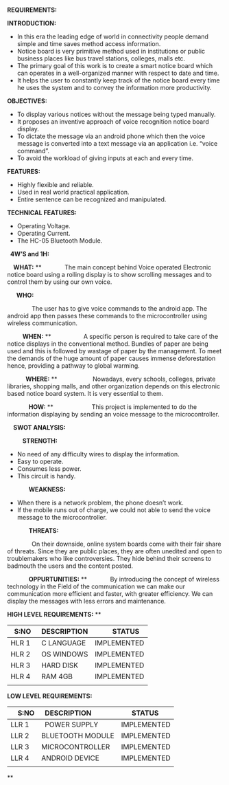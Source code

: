 **REQUIREMENTS:**

**INTRODUCTION:**

- In this era the leading edge of world in connectivity people demand simple and time saves method access information.
- Notice board is very primitive method used in institutions or public business places like bus travel stations, colleges, malls etc.
- The primary goal of this work is to create a smart notice board which can operates in a well-organized manner with respect to date and time.
- It helps the user to constantly keep track of the notice board every time he uses the system and to convey the information more productivity.

**OBJECTIVES:**

- To display various notices without the message being typed manually.
- It proposes an inventive approach of voice recognition notice board display.
- To dictate the message via an android phone which then the voice message is converted into a text message via an application i.e. “voice command”.
- To avoid the workload of giving inputs at each and every time.

**FEATURES:**

- Highly flexible and reliable.
- Used in real world practical application.
- Entire sentence can be recognized and manipulated.

**TECHNICAL FEATURES:**

- Operating Voltage.
- Operating Current.
- The HC-05 Bluetooth Module.

` `**4W’S and 1H:**

`  `**WHAT:**
**
`       `The main concept behind Voice operated Electronic notice board using a rolling display is to show scrolling messages and to control them by using our own voice.

`   `**WHO:**

`        `The user has to give voice commands to the android app. The android app then passes these commands to the microcontroller using wireless communication.

`     `**WHEN:**
**
`          `A specific person is required to take care of the notice displays in the conventional method. Bundles of paper are being used and this is followed by wastage of paper by the management. To meet the demands of the huge amount of paper causes immense deforestation hence, providing a pathway to global warming.

`      `**WHERE:**
**
`           `Nowadays, every schools, colleges, private libraries, shopping malls, and other organization depends on this electronic based notice board system. It is very essential to them.

`       `**HOW:**
**
`            `This project is implemented to do the information displaying by sending an voice message to the microcontroller.

`  `**SWOT ANALYSIS:**

`     `**STRENGTH:**

- No need of any difficulty wires to display the information.
- Easy to operate.
- Consumes less power.
- This circuit is handy.

`       `**WEAKNESS:**

- When there is a network problem, the phone doesn’t work.
- If the mobile runs out of charge, we could not able to send the voice message to the microcontroller.

`       `**THREATS:**

`        `On their downside, online system boards come with their fair share of threats. Since they are public places, they are often unedited and open to troublemakers who like controversies. They hide behind their screens to badmouth the users and the content posted.

`       `**OPPURTUNITIES:**
**
`       `By introducing the concept of wireless technology in the Field of the communication we can make our communication more efficient and faster, with greater efficiency. We can display the messages with less errors and maintenance.



**HIGH LEVEL REQUIREMENTS:**
**


|` `S:NO|` `DESCRIPTION|`     `STATUS|
| :- | :- | :- |
|HLR 1|` `C LANGUAGE|IMPLEMENTED|
|HLR 2|` `OS WINDOWS|IMPLEMENTED|
|HLR 3|` `HARD DISK|IMPLEMENTED|
|HLR 4|` `RAM 4GB|IMPLEMENTED|
||||

**LOW LEVEL REQUIREMENTS:**

|`  `S:NO|` `DESCRIPTION|`   `STATUS|
| :- | :- | :- |
|LLR 1|` `POWER SUPPLY|IMPLEMENTED|
|LLR 2|BLUETOOTH MODULE|IMPLEMENTED|
|LLR 3|MICROCONTROLLER|IMPLEMENTED|
|LLR 4|ANDROID DEVICE|IMPLEMENTED|
||||




**           

